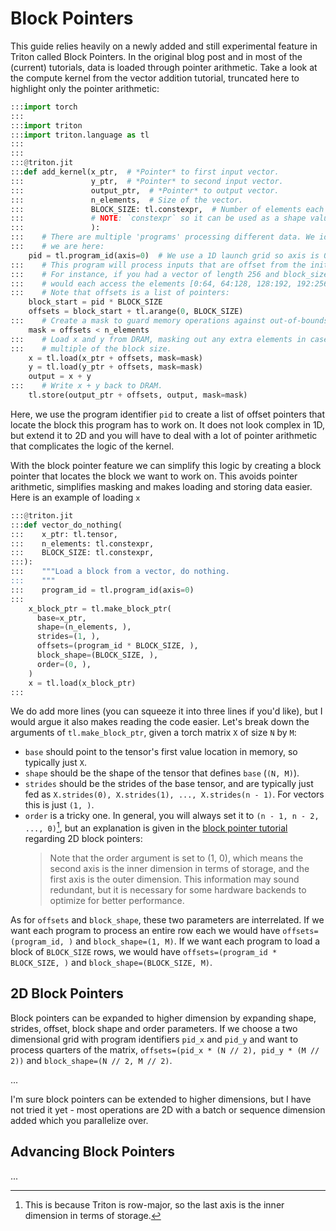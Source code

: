 # Block Pointers
This guide relies heavily on a newly added and still experimental feature in Triton called Block Pointers. In the original blog post and in most of the (current) tutorials, data is loaded through pointer arithmetic. Take a look at the compute kernel from the vector addition tutorial, truncated here to highlight only the pointer arithmetic:

```python
:::import torch
:::
:::import triton
:::import triton.language as tl
:::
:::
:::@triton.jit
:::def add_kernel(x_ptr,  # *Pointer* to first input vector.
:::               y_ptr,  # *Pointer* to second input vector.
:::               output_ptr,  # *Pointer* to output vector.
:::               n_elements,  # Size of the vector.
:::               BLOCK_SIZE: tl.constexpr,  # Number of elements each program should process.
:::               # NOTE: `constexpr` so it can be used as a shape value.
:::               ):
:::    # There are multiple 'programs' processing different data. We identify which program
:::    # we are here:
    pid = tl.program_id(axis=0)  # We use a 1D launch grid so axis is 0.
:::    # This program will process inputs that are offset from the initial data.
:::    # For instance, if you had a vector of length 256 and block_size of 64, the programs
:::    # would each access the elements [0:64, 64:128, 128:192, 192:256].
:::    # Note that offsets is a list of pointers:
    block_start = pid * BLOCK_SIZE
    offsets = block_start + tl.arange(0, BLOCK_SIZE)
:::    # Create a mask to guard memory operations against out-of-bounds accesses.
    mask = offsets < n_elements
:::    # Load x and y from DRAM, masking out any extra elements in case the input is not a
:::    # multiple of the block size.
    x = tl.load(x_ptr + offsets, mask=mask)
    y = tl.load(y_ptr + offsets, mask=mask)
    output = x + y
:::    # Write x + y back to DRAM.
    tl.store(output_ptr + offsets, output, mask=mask)
```

Here, we use the program identifier `pid` to create a list of offset pointers that locate the block this program has to work on.
It does not look complex in 1D, but extend it to 2D and you will have to deal with a lot of pointer arithmetic that complicates the logic of the kernel.

With the block pointer feature we can simplify this logic by creating a block pointer that locates the block we want to work on. This avoids pointer arithmetic, simplifies masking and makes loading and storing data easier. Here is an example of loading `x`

```python
:::@triton.jit
:::def vector_do_nothing(
:::    x_ptr: tl.tensor,
:::    n_elements: tl.constexpr,
:::    BLOCK_SIZE: tl.constexpr,
:::):
:::    """Load a block from a vector, do nothing.
:::    """
:::    program_id = tl.program_id(axis=0)
:::
    x_block_ptr = tl.make_block_ptr(
      base=x_ptr,
      shape=(n_elements, ),
      strides=(1, ),
      offsets=(program_id * BLOCK_SIZE, ),
      block_shape=(BLOCK_SIZE, ),
      order=(0, ),
    )
    x = tl.load(x_block_ptr)
:::
```

We do add more lines (you can squeeze it into three lines if you'd like), but I would argue it also makes reading the code easier.
Let's break down the arguments of `tl.make_block_ptr`, given a torch matrix `X` of size `N` by `M`:

- `base` should point to the tensor's first value location in memory, so typically just `X`.
- `shape` should be the shape of the tensor that defines `base` (`(N, M)`).
- `strides` should be the strides of the base tensor, and are typically just fed as `X.strides(0), X.strides(1), ..., X.strides(n - 1)`. For vectors this is just `(1, )`.
- `order` is a tricky one. In general, you will always set it to `(n - 1, n - 2, ..., 0)`[^4], but an explanation is given in the [block pointer tutorial](https://triton-lang.org/main/getting-started/tutorials/08-experimental-block-pointer.html#sphx-glr-getting-started-tutorials-08-experimental-block-pointer-py) regarding 2D block pointers:
   > Note that the order argument is set to (1, 0), which means the second axis is the inner dimension in terms of storage, and the first axis is the outer dimension. This information may sound redundant, but it is necessary for some hardware backends to optimize for better performance.

As for `offsets` and `block_shape`, these two parameters are interrelated. If we want each program to process an entire row each we would have `offsets=(program_id, )` and `block_shape=(1, M)`.
If we want each program to load a block of `BLOCK_SIZE` rows, we would have `offsets=(program_id * BLOCK_SIZE, )` and `block_shape=(BLOCK_SIZE, M)`.


## 2D Block Pointers

Block pointers can be expanded to higher dimension by expanding shape, strides, offset, block shape and order parameters. 
If we choose a two dimensional grid with program identifiers `pid_x` and `pid_y` and want to process quarters of the matrix, `offsets=(pid_x * (N // 2), pid_y * (M // 2))` and `block_shape=(N // 2, M // 2)`.

...

I'm sure block pointers can be extended to higher dimensions, but I have not tried it yet - most operations are 2D with a batch or sequence dimension added which you parallelize over.

## Advancing Block Pointers

...


[^4]: This is because Triton is row-major, so the last axis is the inner dimension in terms of storage.
